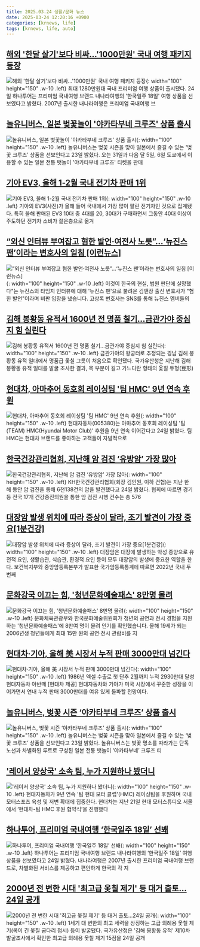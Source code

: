 ```yaml
---
title: 2025.03.24 생활/문화 뉴스
date: 2025-03-24 12:20:16 +0900
categories: [krnews, life]
tags: [krnews, life, auto]
---
```

## [해외 '한달 살기'보다 비싸…'1000만원' 국내 여행 패키지 등장](https://n.news.naver.com/mnews/article/015/0005109744)

![해외 '한달 살기'보다 비싸…'1000만원' 국내 여행 패키지 등장](https://mimgnews.pstatic.net/image/origin/015/2025/03/24/5109744.jpg?type=nf220_150){: width="100" height="150" .w-10 .left}
최대 1280만원대 국내 프리미엄 여행 상품이 출시됐다. 24일 하나투어는 프리미엄 국내여행 브랜드 내나라여행의 '한국일주 18일' 여행 상품을 선보였다고 밝혔다. 2007년 출시한 내나라여행은 프리미엄 국내여행 브

## [놀유니버스, 일본 벚꽃놀이 '야카타부네 크루즈' 상품 출시](https://n.news.naver.com/mnews/article/001/0015281734)

![놀유니버스, 일본 벚꽃놀이 '야카타부네 크루즈' 상품 출시](https://mimgnews.pstatic.net/image/origin/001/2025/03/23/15281734.jpg?type=nf220_150){: width="100" height="150" .w-10 .left}
놀유니버스는 벚꽃 시즌을 맞아 일본에서 즐길 수 있는 '벚꽃 크루즈' 상품을 선보인다고 23일 밝혔다. 오는 31일과 다음 달 5일, 6일 도쿄에서 이용할 수 있는 일본 전통 뱃놀이 '야카타부네 크루즈' 티켓을 판매

## [기아 EV3, 올해 1-2월 국내 전기차 판매 1위](https://n.news.naver.com/mnews/article/020/0003623132)

![기아 EV3, 올해 1-2월 국내 전기차 판매 1위](https://mimgnews.pstatic.net/image/origin/020/2025/03/24/3623132.jpg?type=nf220_150){: width="100" height="150" .w-10 .left}
기아의 EV3(사진)가 올해 들어 국내에서 가장 많이 팔린 전기차인 것으로 집계됐다. 특히 올해 판매된 EV3 10대 중 4대를 20, 30대가 구매하면서 그동안 40대 이상이 주도하던 전기차 소비가 젊은층으로 옮겨

## [“외신 인터뷰 부여잡고 혐한 발언·여전사 노릇”…‘뉴진스 팬’이라는 변호사의 일침 [이런뉴스]](https://n.news.naver.com/mnews/article/056/0011916784)

![“외신 인터뷰 부여잡고 혐한 발언·여전사 노릇”…‘뉴진스 팬’이라는 변호사의 일침 [이런뉴스]](https://mimgnews.pstatic.net/image/origin/056/2025/03/23/11916784.jpg?type=nf220_150){: width="100" height="150" .w-10 .left}
이것이 한국의 현실, 법원 판단에 실망했다"는 뉴진스의 타임지 인터뷰에 대해 '뉴진스 팬'으로 불려온 김앤장 출신 변호사가 "혐한 발언"이라며 비판 입장을 냈습니다. 고상록 변호사는 SNS를 통해 뉴진스 멤버들의

## [김해 봉황동 유적서 1600년 전 명품 칠기…금관가야 중심지 힘 실린다](https://n.news.naver.com/mnews/article/005/0001764985)

![김해 봉황동 유적서 1600년 전 명품 칠기…금관가야 중심지 힘 실린다](https://mimgnews.pstatic.net/image/origin/005/2025/03/24/1764985.jpg?type=nf220_150){: width="100" height="150" .w-10 .left}
금관가야의 왕궁터로 추정되는 경남 김해 봉황동 유적 일대에서 명품급 옻칠 그릇이 처음으로 확인됐다. 국가유산청은 지난해 김해 봉황동 유적 일대를 발굴 조사한 결과, 목 부분이 길고 가느다란 형태의 옻칠 두형(豆形)

## [현대차, 아마추어 동호회 레이싱팀 '팀 HMC' 9년 연속 후원](https://n.news.naver.com/mnews/article/421/0008147690)

![현대차, 아마추어 동호회 레이싱팀 '팀 HMC' 9년 연속 후원](https://mimgnews.pstatic.net/image/origin/421/2025/03/24/8147690.jpg?type=nf220_150){: width="100" height="150" .w-10 .left}
현대자동차(005380)는 아마추어 동호회 레이싱팀 '팀(TEAM) HMC(Hyundai Motor Club)' 후원을 9년 연속 이어간다고 24일 밝혔다. 팀 HMC는 현대차 브랜드를 좋아하는 고객들이 자발적으로

## [한국건강관리협회, 지난해 암 검진 ‘유방암’ 가장 많아](https://n.news.naver.com/mnews/article/666/0000067832)

![한국건강관리협회, 지난해 암 검진 ‘유방암’ 가장 많아](https://mimgnews.pstatic.net/image/origin/666/2025/03/24/67832.jpg?type=nf220_150){: width="100" height="150" .w-10 .left}
KH한국건강관리협회(회장 김인원, 이하 건협)는 지난 한 해 동안 암 검진을 통해 6천138건의 암을 발견했다고 24일 밝혔다. 협회에 따르면 경기 등 전국 17개 건강증진의원을 통한 암 검진 시행 건수는 총 576

## [대장암 발생 위치에 따라 증상이 달라, 조기 발견이 가장 중요[1분건강]](https://n.news.naver.com/mnews/article/092/0002367776)

![대장암 발생 위치에 따라 증상이 달라, 조기 발견이 가장 중요[1분건강]](https://mimgnews.pstatic.net/image/origin/092/2025/03/24/2367776.jpg?type=nf220_150){: width="100" height="150" .w-10 .left}
대장암은 대장에 발생하는 악성 종양으로 유전적 요인, 생활습관, 식습관, 환경적 요인 등이 모두 대장암의 발생에 중요한 역할을 한다. 보건복지부와 중앙암등록본부가 발표한 국가암등록통계에 따르면 2022년 국내 두번째

## [문화강국 이끄는 힘, '청년문화예술패스' 8만명 몰려](https://n.news.naver.com/mnews/article/057/0001877939)

![문화강국 이끄는 힘, '청년문화예술패스' 8만명 몰려](https://mimgnews.pstatic.net/image/origin/057/2025/03/24/1877939.jpg?type=nf220_150){: width="100" height="150" .w-10 .left}
문화체육관광부와 한국문화예술위원회가 청년의 공연과 전시 경험을 지원하는 '청년문화예술패스'에 8만여 명이 몰려 인기를 확인했습니다. 올해 19세가 되는 2006년생 청년들에게 최대 15만 원의 공연·전시 관람비를 지

## [현대차·기아, 올해 美 시장서 누적 판매 3000만대 넘긴다](https://n.news.naver.com/mnews/article/016/0002446506)

![현대차·기아, 올해 美 시장서 누적 판매 3000만대 넘긴다](https://mimgnews.pstatic.net/image/origin/016/2025/03/24/2446506.jpg?type=nf220_150){: width="100" height="150" .w-10 .left}
1986년 엑셀 수출로 첫 단추 2월까지 누적 2930만대 달성 현대자동차 아반떼 [현대차 제공] 현대자동차와 기아가 미국 시장에서 꾸준한 성장을 이어가면서 연내 누적 판매 3000만대를 여유 있게 돌파할 전망이다.

## [놀유니버스, 벚꽃 시즌 ‘야카타부네 크루즈’ 상품 출시](https://n.news.naver.com/mnews/article/014/0005324786)

![놀유니버스, 벚꽃 시즌 ‘야카타부네 크루즈’ 상품 출시](https://mimgnews.pstatic.net/image/origin/014/2025/03/23/5324786.jpg?type=nf220_150){: width="100" height="150" .w-10 .left}
놀유니버스는 벚꽃 시즌을 맞아 일본에서 즐길 수 있는 ‘벚꽃 크루즈’ 상품을 선보인다고 23일 밝혔다. 놀유니버스는 벚꽃 명소를 따라가는 단독 노선과 차별화된 루트로 구성된 일본 전통 뱃놀이 ‘야카타부네’ 크루즈 티

## ['레이서 양상국' 소속 팀, 누가 지원하나 봤더니](https://n.news.naver.com/mnews/article/014/0005325104)

!['레이서 양상국' 소속 팀, 누가 지원하나 봤더니](https://mimgnews.pstatic.net/image/origin/014/2025/03/24/5325104.jpg?type=nf220_150){: width="100" height="150" .w-10 .left}
현대자동차가 9년 연속 '팀 현대 모터 클럽'(HMC) 레이싱팀을 후원하며 국내 모터스포츠 육성 및 저변 확대에 집중한다. 현대차는 지난 21일 현대 모터스튜디오 서울에서 ‘현대차-팀 HMC 후원 협약식’을 진행했다

## [하나투어, 프리미엄 국내여행 ‘한국일주 18일’ 선봬](https://n.news.naver.com/mnews/article/119/0002936472)

![하나투어, 프리미엄 국내여행 ‘한국일주 18일’ 선봬](https://mimgnews.pstatic.net/image/origin/119/2025/03/24/2936472.jpg?type=nf220_150){: width="100" height="150" .w-10 .left}
하나투어는 프리미엄 국내여행 브랜드 내나라여행의 ‘한국일주 18일’ 여행 상품을 선보였다고 24일 밝혔다. 내나라여행은 2007년 출시한 프리미엄 국내여행 브랜드로, 차별화된 서비스를 제공하고 편안하게 한국의 각 지

## [2000년 전 변한 시대 '최고급 옻칠 제기' 등 대거 출토…24일 공개](https://n.news.naver.com/mnews/article/421/0008147802)

![2000년 전 변한 시대 '최고급 옻칠 제기' 등 대거 출토…24일 공개](https://mimgnews.pstatic.net/image/origin/421/2025/03/24/8147802.jpg?type=nf220_150){: width="100" height="150" .w-10 .left}
1세기 대 변한의 최고 세력을 상징하는 고급 의례용 옻칠 제기(목이 긴 옻칠 굽다리 접시) 등이 발굴됐다. 국가유산청은 '김해 봉황동 유적' 제10차 발굴조사에서 확인한 최고급 의례용 옻칠 제기 15점을 24일 공개

